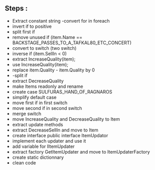 ﻿## Steps :

- Extract constant string
-convert for in foreach
- invert if to positive
- split first if
- remove unused  if (item.Name == BACKSTAGE_PASSES_TO_A_TAFKAL80_ETC_CONCERT)
- convert to switch (two switch)
- inverse if (item.SellIn < 0)
- extract IncreaseQuality(item);
- use IncreaseQuality(item);
- replace item.Quality - item.Quality by 0
- -split if
- extract DecreaseQuality
- make Items readonly and rename
- create case SULFURAS_HAND_OF_RAGNAROS
- simplify default case
- move first if in first switch
- move second if in second switch
- merge switch
- move IncreaseQuality and DecreaseQuality to Item
- extract update methods
- extract DecreaseSellIn and move to Item
- create interface     public interface ItemUpdator
- implement each updater and use it
- add variable for IItemUpdater
- extract factory GetItemUpdater and move to ItemUpdaterFactory
- create static dictionnary
- clean code